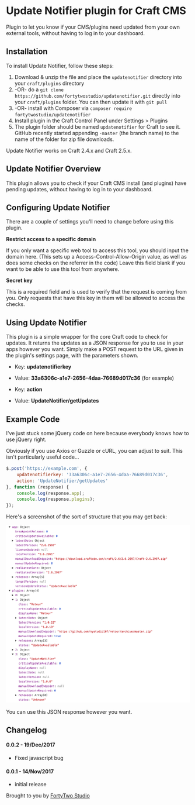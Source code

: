 # Update Notifier plugin for Craft CMS

Plugin to let you know if your CMS/plugins need updated from your own external tools, without having to log in to your dashboard.

## Installation

To install Update Notifier, follow these steps:

1. Download & unzip the file and place the `updatenotifier` directory into your `craft/plugins` directory
2.  -OR- do a `git clone https://github.com/fortytwostudio/updatenotifier.git` directly into your `craft/plugins` folder.  You can then update it with `git pull`
3.  -OR- install with Composer via `composer require fortytwostudio/updatenotifier`
4. Install plugin in the Craft Control Panel under Settings > Plugins
5. The plugin folder should be named `updatenotifier` for Craft to see it.  GitHub recently started appending `-master` (the branch name) to the name of the folder for zip file downloads.

Update Notifier works on Craft 2.4.x and Craft 2.5.x.

## Update Notifier Overview

This plugin allows you to check if your Craft CMS install (and plugins) have pending updates, without having to log in to your dashboard.

## Configuring Update Notifier

There are a couple of settings you'll need to change before using this plugin. 

**Restrict access to a specific domain**

If you only want a specific web tool to access this tool, you should input the domain here. 
(This sets up a Access-Control-Allow-Origin value, as well as does some checks on the referrer in the code)
Leave this field blank if you want to be able to use this tool from anywhere.

**Secret key**

This is a required field and is used to verify that the request is coming from you. Only requests that have this key in them will be allowed to access the checks.

## Using Update Notifier

This plugin is a simple wrapper for the core Craft code to check for updates. It returns the updates as a JSON response for you to use in your apps however you want. Simply make a POST request to the URL given in the plugin's settings page, with the parameters shown.

* Key: **updatenotifierkey**
* Value: **33a6306c-a1e7-2656-4daa-76689d017c36** (for example)

* Key: **action** 
* Value: **UpdateNotifier/getUpdates** 

## Example Code

I've just stuck some jQuery code on here because everybody knows how to use jQuery right.

Obviously if you use Axios or Guzzle or cURL, you can adjust to suit. This isn't particularly useful code…

```js
$.post('https://example.com', {
    updatenotifierkey: '33a6306c-a1e7-2656-4daa-76689d017c36',
    action: 'UpdateNotifier/getUpdates'
}, function (response) {
    console.log(response.app);
    console.log(response.plugins);
});
```
Here's a screenshot of the sort of structure that you may get back:

 ![Screenshot](resources/screenshots/Example-Responses.png?raw=true)

You can use this JSON response however you want.

## Changelog

#### 0.0.2 - 19/Dec/2017

* Fixed javascript bug

#### 0.0.1 - 14/Nov/2017

* initial release

Brought to you by [FortyTwo Studio](https://fortytwo.studio)
